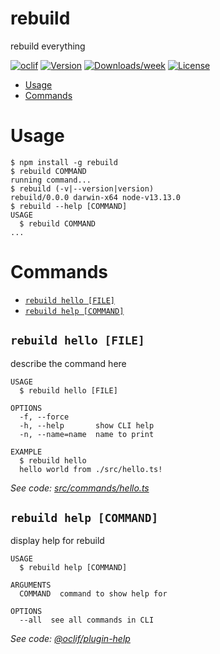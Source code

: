 rebuild
=======

rebuild everything

[![oclif](https://img.shields.io/badge/cli-oclif-brightgreen.svg)](https://oclif.io)
[![Version](https://img.shields.io/npm/v/rebuild.svg)](https://npmjs.org/package/rebuild)
[![Downloads/week](https://img.shields.io/npm/dw/rebuild.svg)](https://npmjs.org/package/rebuild)
[![License](https://img.shields.io/npm/l/rebuild.svg)](https://github.com/youyiqin/rebuild/blob/master/package.json)

<!-- toc -->
* [Usage](#usage)
* [Commands](#commands)
<!-- tocstop -->
# Usage
<!-- usage -->
```sh-session
$ npm install -g rebuild
$ rebuild COMMAND
running command...
$ rebuild (-v|--version|version)
rebuild/0.0.0 darwin-x64 node-v13.13.0
$ rebuild --help [COMMAND]
USAGE
  $ rebuild COMMAND
...
```
<!-- usagestop -->
# Commands
<!-- commands -->
* [`rebuild hello [FILE]`](#rebuild-hello-file)
* [`rebuild help [COMMAND]`](#rebuild-help-command)

## `rebuild hello [FILE]`

describe the command here

```
USAGE
  $ rebuild hello [FILE]

OPTIONS
  -f, --force
  -h, --help       show CLI help
  -n, --name=name  name to print

EXAMPLE
  $ rebuild hello
  hello world from ./src/hello.ts!
```

_See code: [src/commands/hello.ts](https://github.com/youyiqin/rebuild/blob/v0.0.0/src/commands/hello.ts)_

## `rebuild help [COMMAND]`

display help for rebuild

```
USAGE
  $ rebuild help [COMMAND]

ARGUMENTS
  COMMAND  command to show help for

OPTIONS
  --all  see all commands in CLI
```

_See code: [@oclif/plugin-help](https://github.com/oclif/plugin-help/blob/v3.2.0/src/commands/help.ts)_
<!-- commandsstop -->
